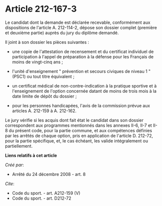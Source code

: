 # Article 212-167-3

Le candidat dont la demande est déclarée recevable, conformément aux dispositions de l'article A. 212-114-2, dépose son
dossier complet (première et deuxième partie) auprès du jury du diplôme demandé. 

Il joint à son dossier les pièces suivantes :

- une copie de l'attestation de recensement et du certificat individuel de participation à l'appel de préparation à la
défense pour les Français de moins de vingt-cinq ans ;

- l'unité d'enseignement " prévention et secours civiques de niveau 1 " (PSC1) ou tout titre équivalent ;

- un certificat médical de non-contre-indication à la pratique sportive et à l'enseignement de l'option concernée datant de
moins de trois mois à la date limite de dépôt du dossier ;

- pour les personnes handicapées, l'avis de la commission prévue aux articles A. 212-159 à A. 212-162. 

Le jury vérifie si les acquis dont fait état le candidat dans son dossier correspondent aux programmes mentionnés dans les
annexes II-6, II-7 et II-8 du présent code, pour la partie commune, et aux compétences définies par les arrêtés de chaque
option, pris en application de l'article D. 212-72, pour la partie spécifique, et, le cas échéant, les valide intégralement
ou partiellement.

**Liens relatifs à cet article**

_Créé par_:

  - Arrêté du 24 décembre 2008 - art. 8

_Cite_:

  - Code du sport. - art. A212-159 (V)
  - Code du sport. - art. D212-72
